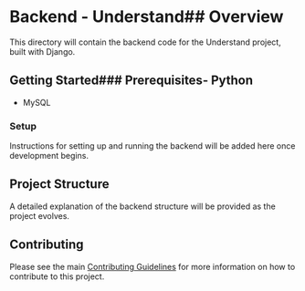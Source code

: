 # Backend - Understand## Overview

This directory will contain the backend code for the Understand project, built with Django.

## Getting Started### Prerequisites- Python
- MySQL

### Setup

Instructions for setting up and running the backend will be added here once development begins.

## Project Structure

A detailed explanation of the backend structure will be provided as the project evolves.

## Contributing

Please see the main [Contributing Guidelines](../../README.md) for more information on how to contribute to this project.
